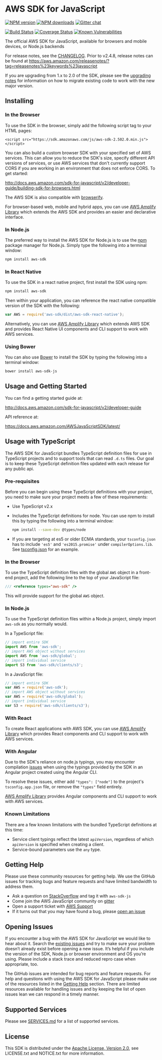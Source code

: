 # AWS SDK for JavaScript

[![NPM version](https://img.shields.io/npm/v/aws-sdk.svg)](https://www.npmjs.com/package/aws-sdk)
[![NPM downloads](https://img.shields.io/npm/dm/aws-sdk.svg)](https://www.npmjs.com/package/aws-sdk)
[![Gitter chat](https://badges.gitter.im/gitterHQ/gitter.svg)](https://gitter.im/aws/aws-sdk-js)

[![Build Status](https://travis-ci.org/aws/aws-sdk-js.svg?branch=master)](https://travis-ci.org/aws/aws-sdk-js)
[![Coverage Status](https://codecov.io/gh/aws/aws-sdk-js/branch/master/graph/badge.svg)](https://codecov.io/gh/aws/aws-sdk-js)
[![Known Vulnerabilities](https://snyk.io/test/github/aws/aws-sdk-js/badge.svg)](https://snyk.io/test/github/aws/aws-sdk-js)

The official AWS SDK for JavaScript, available for browsers and mobile devices,
or Node.js backends

For release notes, see the [CHANGELOG](https://github.com/aws/aws-sdk-js/blob/master/CHANGELOG.md). Prior to v2.4.8, release notes can be found at https://aws.amazon.com/releasenotes/?tag=releasenotes%23keywords%23javascript

If you are upgrading from 1.x to 2.0 of the SDK, please see the
[upgrading notes](https://github.com/aws/aws-sdk-js/blob/master/UPGRADING.md)
for information on how to migrate existing code to work with the new major
version.

## Installing

### In the Browser

To use the SDK in the browser, simply add the following script tag to your
HTML pages:

    <script src="https://sdk.amazonaws.com/js/aws-sdk-2.502.0.min.js"></script>

You can also build a custom browser SDK with your specified set of AWS services.
This can allow you to reduce the SDK's size, specify different API versions of
services, or use AWS services that don't currently support CORS if you are
working in an environment that does not enforce CORS. To get started:

http://docs.aws.amazon.com/sdk-for-javascript/v2/developer-guide/building-sdk-for-browsers.html

The AWS SDK is also compatible with [browserify](http://browserify.org).

For browser-based web, mobile and hybrid apps, you can use [AWS Amplify Library](https://aws.github.io/aws-amplify/?utm_source=aws-js-sdk&utm_campaign=browser) which extends the AWS SDK and provides an easier and declarative interface.

### In Node.js

The preferred way to install the AWS SDK for Node.js is to use the
[npm](http://npmjs.org) package manager for Node.js. Simply type the following
into a terminal window:

```sh
npm install aws-sdk
```

### In React Native
To use the SDK in a react native project, first install the SDK using npm:

```sh
npm install aws-sdk
```

Then within your application, you can reference the react native compatible version of the SDK with the following:

```javascript
var AWS = require('aws-sdk/dist/aws-sdk-react-native');
```

Alternatively, you can use [AWS Amplify Library](https://aws.github.io/aws-amplify/media/react_native_guide?utm_source=aws-js-sdk&utm_campaign=react-native) which extends AWS SDK and provides React Native UI components and CLI support to work with AWS services.

### Using Bower

You can also use [Bower](http://bower.io) to install the SDK by typing the
following into a terminal window:

```sh
bower install aws-sdk-js
```

## Usage and Getting Started

You can find a getting started guide at:

http://docs.aws.amazon.com/sdk-for-javascript/v2/developer-guide

API reference at:

https://docs.aws.amazon.com/AWSJavaScriptSDK/latest/

## Usage with TypeScript
The AWS SDK for JavaScript bundles TypeScript definition files for use in TypeScript projects and to support tools that can read `.d.ts` files.
Our goal is to keep these TypeScript definition files updated with each release for any public api.

### Pre-requisites
Before you can begin using these TypeScript definitions with your project, you need to make sure your project meets a few of these requirements:

 * Use TypeScript v2.x
 * Includes the TypeScript definitions for node. You can use npm to install this by typing the following into a terminal window:

    ```sh
    npm install --save-dev @types/node
    ```

 * If you are targeting at es5 or older ECMA standards, your `tsconfig.json` has to include `'es5'` and `'es2015.promise'` under `compilerOptions.lib`.
 See [tsconfig.json](https://github.com/aws/aws-sdk-js/blob/master/ts/tsconfig.json) for an example.

### In the Browser
To use the TypeScript definition files with the global `AWS` object in a front-end project, add the following line to the top of your JavaScript file:

```javascript
/// <reference types="aws-sdk" />
```

This will provide support for the global `AWS` object.

### In Node.js
To use the TypeScript definition files within a Node.js project, simply import `aws-sdk` as you normally would.

In a TypeScript file:

```javascript
// import entire SDK
import AWS from 'aws-sdk';
// import AWS object without services
import AWS from 'aws-sdk/global';
// import individual service
import S3 from 'aws-sdk/clients/s3';
```

In a JavaScript file:

```javascript
// import entire SDK
var AWS = require('aws-sdk');
// import AWS object without services
var AWS = require('aws-sdk/global');
// import individual service
var S3 = require('aws-sdk/clients/s3');
```

### With React

To create React applications with AWS SDK, you can use [AWS Amplify Library](https://aws.github.io/aws-amplify/media/react_guide?utm_source=aws-js-sdk&utm_campaign=react) which provides React components and CLI support to work with AWS services.

### With Angular
Due to the SDK's reliance on node.js typings, you may encounter compilation 
[issues](https://github.com/aws/aws-sdk-js/issues/1271) when using the
typings provided by the SDK in an Angular project created using the Angular CLI.

To resolve these issues, either add `"types": ["node"]` to the project's `tsconfig.app.json`
file, or remove the `"types"` field entirely.

[AWS Amplify Library](https://aws.github.io/aws-amplify/media/angular_guide?utm_source=aws-js-sdk&utm_campaign=angular) provides Angular components and CLI support to work with AWS services.

### Known Limitations
There are a few known limitations with the bundled TypeScript definitions at this time:

 * Service client typings reflect the latest `apiVersion`, regardless of which `apiVersion` is specified when creating a client.
 * Service-bound parameters use the `any` type.

## Getting Help
Please use these community resources for getting help. We use the GitHub issues for tracking bugs and feature requests and have limited bandwidth to address them.

 * Ask a question on [StackOverflow](https://stackoverflow.com/) and tag it with `aws-sdk-js`
 * Come join the AWS JavaScript community on [gitter](https://gitter.im/aws/aws-sdk-js?source=orgpage)
 * Open a support ticket with [AWS Support](https://console.aws.amazon.com/support/home#/)
 * If it turns out that you may have found a bug, please [open an issue](https://github.com/aws/aws-sdk-js/issues/new)

## Opening Issues
If you encounter a bug with the AWS SDK for JavaScript we would like to hear
about it. Search the [existing issues](https://github.com/aws/aws-sdk-js/issues)
and try to make sure your problem doesn’t already exist before opening a new
issue. It’s helpful if you include the version of the SDK, Node.js or browser
environment and OS you’re using. Please include a stack trace and reduced repro
case when appropriate, too.

The GitHub issues are intended for bug reports and feature requests. For help
and questions with using the AWS SDK for JavaScript please make use of the
resources listed in the [Getting Help](https://github.com/aws/aws-sdk-js#getting-help)
section. There are limited resources available for handling issues and by
keeping the list of open issues lean we can respond in a timely manner.

## Supported Services

Please see [SERVICES.md](https://github.com/aws/aws-sdk-js/blob/master/SERVICES.md) for a list of supported services.

## License

This SDK is distributed under the
[Apache License, Version 2.0](http://www.apache.org/licenses/LICENSE-2.0),
see LICENSE.txt and NOTICE.txt for more information.
